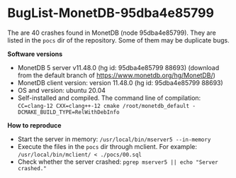 # BugList-MonetDB-95dba4e85799

The are 40 crashes found in MonetDB (node 95dba4e85799). They are listed in the `pocs` dir of the repository. Some of them may be duplicate bugs.

**Software versions**
 - MonetDB 5 server v11.48.0 (hg id: 95dba4e85799 88693) (download from the default branch of https://www.monetdb.org/hg/MonetDB/)
 - MonetDB client version: version 11.48.0 (hg id: 95dba4e85799 88693) 
 - OS and version: ubuntu 20.04
 - Self-installed and compiled. The command line of compilation: `CC=clang-12 CXX=clang++-12 cmake /root/monetdb_default -DCMAKE_BUILD_TYPE=RelWithDebInfo`

**How to reproduce**
 - Start the server in memory: `/usr/local/bin/mserver5 --in-memory`
 - Execute the files in the `pocs` dir through mclient. For example: `/usr/local/bin/mclient/ < ./pocs/00.sql`
 - Check whether the server crashed: `pgrep mserver5 || echo "Server crashed."`
